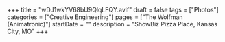 +++
title = "wDJ1wkYV68bU9QlqLFQY.avif"
draft = false
tags = ["Photos"]
categories = ["Creative Engineering"]
pages = ["The Wolfman (Animatronic)"]
startDate = ""
description = "ShowBiz Pizza Place, Kansas City, MO"
+++

